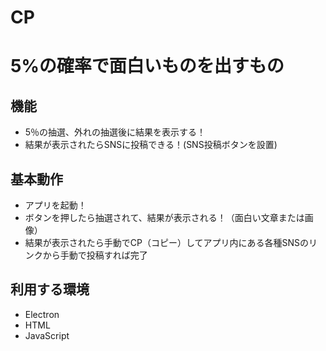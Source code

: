 # CP
# 5%の確率で面白いものを出すもの
## 機能
* 5％の抽選、外れの抽選後に結果を表示する！
* 結果が表示されたらSNSに投稿できる！(SNS投稿ボタンを設置)
## 基本動作
* アプリを起動！
* ボタンを押したら抽選されて、結果が表示される！（面白い文章または画像）
* 結果が表示されたら手動でCP（コピー）してアプリ内にある各種SNSのリンクから手動で投稿すれば完了
## 利用する環境
* Electron
* HTML
* JavaScript
  
